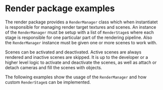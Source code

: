# Render package examples

The render package provides a `RenderManager` class which when instantiatet
is responsible for managing render target textures and scenes.
An instance of the `RenderManager` must be setup with a list of `RenderStage`s
where each stage is responsible for one particular part of the rendering pipeline.
Also the `RenderManager` instance must be given one or more scenes to work with.

Scenes can be activated and deactivated. Active scenes are always rendered
and inactive scenes are skipped. It is up to the developer or a higher level
logic to activate and deactivate the scenes, as well as attach or detach
cameras and fill the scenes with objects.

The following examples show the usage of the `RenderManager` and how
custom `RenderStage`s can be implemented.
